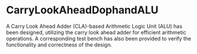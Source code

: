 # CarryLookAheadDophandALU
A Carry Look Ahead Adder (CLA)-based Arithmetic Logic Unit (ALU) has been designed, utilizing the carry look ahead adder for efficient arithmetic operations. A corresponding test bench has also been provided to verify the functionality and correctness of the design.
